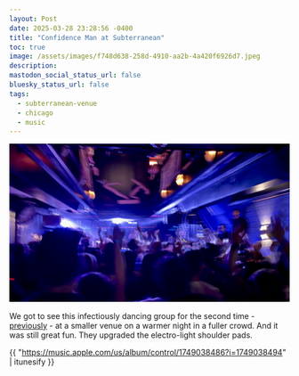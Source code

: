 ```yaml
---
layout: Post
date: 2025-03-28 23:28:56 -0400
title: "Confidence Man at Subterranean"
toc: true
image: /assets/images/f748d638-258d-4910-aa2b-4a420f6926d7.jpeg
description: 
mastodon_social_status_url: false
bluesky_status_url: false
tags:
  - subterranean-venue
  - chicago
  - music
---
```



![concert](/assets/images/f748d638-258d-4910-aa2b-4a420f6926d7.jpeg)

We got to see this infectiously dancing group for the second time - [previously](https://www.joshbeckman.org/blog/attending/confidence-man-at-lincoln-hall) - at a smaller venue on a warmer night in a fuller crowd. And it was still great fun. They upgraded the electro-light shoulder pads.

{{ "https://music.apple.com/us/album/control/1749038486?i=1749038494" | itunesify }}

